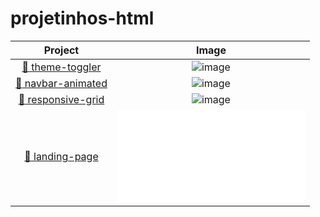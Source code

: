 # projetinhos-html

  Project  |  Image
:------------------------------: | :--------------------------------------------------------:
[:blue_book: theme-toggler](theme-toggler-css/) | ![image](theme-toggler-css/Peek%2005-12-2020%2017-19.gif)
[:orange_book: navbar-animated](navbar-animated-css/) | ![image](navbar-animated-css/gif.gif)
[:green_book: responsive-grid](responsive-grid-css/) | ![image](responsive-grid-css/photo-gallery.gif)
[:closed_book: landing-page](landing-page/) | ![image](landing-page/README.md)
